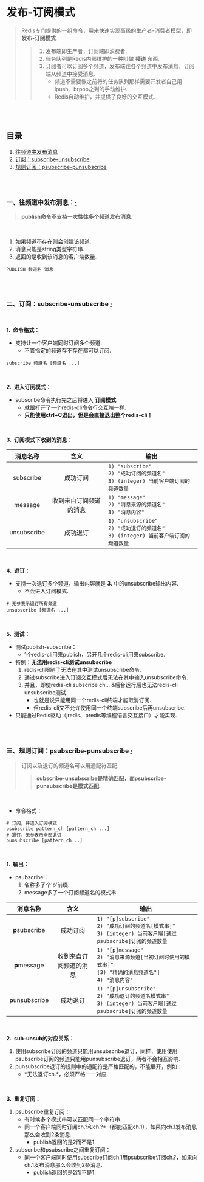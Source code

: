 # 发布-订阅模式
> Redis专门提供的一组命令，用来快速实现高级的生产者-消费者模型，即 **发布-订阅模式**.
>
>> 1. 发布端即生产者，订阅端即消费者.
>> 2. 任务队列是Redis内部维护的一种叫做 **频道** 东西.
>> 3. 订阅者可以订阅多个频道，发布端往各个频道中发布消息，订阅端从频道中接受消息.
>>    - 频道不需要像之前将的任务队列那样需要开发者自己用lpush、brpop之列的手动维护.
>>    - Redis自动维护，并提供了良好的交互模式.

<br><br>

## 目录

1. [往频道中发布消息](#一往频道中发布消息)
2. [订阅：subscribe-unsubscribe](#二订阅subscribe-unsubscribe--)
3. [规则订阅：psubscribe-punsubscribe](#三规则订阅psubscribe-punsubscribe--)

<br><br>

### 一、往频道中发布消息：[·](#目录)
> **publish命令不支持一次性往多个频道发布消息.**

<br>

1. 如果频道不存在则会创建该频道.
2. 消息只能是string类型字符串.
3. 返回的是收到该消息的客户端数量.

```Shell
PUBLISH 频道名 消息
```

<br><br>

### 二、订阅：subscribe-unsubscribe  [·](#目录)

<br>

**1.&nbsp; 命令格式：**

- 支持让一个客户端同时订阅多个频道.
   - 不管指定的频道存不存在都可以订阅.

```Shell
subscribe 频道名 [频道名 ...]
```

<br>

**2.&nbsp; 进入订阅模式：**

- subscribe命令执行完之后将进入 **订阅模式**.
   - 就跟打开了一个redis-cli命令行交互端一样.
   - **只能使用ctrl+C退出，但是会直接退出整个redis-cli！**

<br>

**3.&nbsp; 订阅模式下收到的消息：**

| 消息名称 | 含义 | 输出 |
| :---: | :---: | --- |
| subscribe | 成功订阅 | `1) "subscribe"` <br> `2) "成功订阅的频道名"` <br> `3) (integer) 当前客户端订阅的频道数量` |
| message | 收到来自订阅频道的消息 | `1) "message"` <br> `2) "消息来源的频道名"` <br> `3) "消息内容"` |
| unsubscribe | 成功退订 | `1) "unsubscribe"` <br> `2) "成功退订的频道名"` <br> `3) (integer) 当前客户端订阅的频道数量` |

<br>

**4.&nbsp; 退订：**

- 支持一次退订多个频道，输出内容就是 **3.** 中的unsubscribe输出内容.
   - 不会进入订阅模式.

```Shell
# 无参表示退订所有频道
unsubscribe [频道名 ...]
```

<br>

**5.&nbsp; 测试：**

- 测试publish-subscribe：
   - 1个redis-cli用来publish，另开几个redis-cli用来subscribe.
- 特例：**无法用redis-cli测试unsubscribe**
   1. redis-cli限制了无法在其中测试unsubscribe命令.
   2. 通过subscribe进入订阅交互模式后无法在其中输入unsubscribe命令.
   3. 并且，即使redis-cli subscribe ch... &后台运行后也无法redis-cli unsubscribe测试.
      - 也就是说只能用同一个redis-cli终端才能取消订阅.
      - 但redis-cli又不允许使用同一个终端subscribe后再unsubscribe.
- 只能通过Redis驱动（jredis、predis等编程语言交互接口）才能实现.

<br><br>

### 三、规则订阅：psubscribe-punsubscribe  [·](#目录)
> 订阅以及退订的频道名可以用通配符匹配.
>
>> **subscribe-unsubscribe是精确匹配，而psubscribe-punsubscribe是模式匹配.**

<br>

- 命令格式：

```Shell
# 订阅，并进入订阅模式
psubscribe pattern_ch [pattern_ch ...]
# 退订，无参表示全部退订
punsubscribe [pattern_ch ..]
```

<br>

**1.&nbsp; 输出：**

- psubscribe：
   1. 名称多了个'p'前缀.
   2. message多了一个订阅频道名的模式串.

| 消息名称 | 含义 | 输出 |
| :---: | :---: | --- |
| **p**subscribe | 成功订阅 | `1) "[p]subscribe"` <br> `2) "成功订阅的频道名[模式串]"` <br> `3) (integer) 当前客户端[通过psubscribe]订阅的频道数量` |
| **p**message | 收到来自订阅频道的消息 | `1) "[p]message"` <br> `2) "消息来源频道[当初订阅时使用的模式串]"` <br> `[3) "精确的消息频道名"]` <br> `4) "消息内容"` |
| **p**unsubscribe | 成功退订 | `1) "[p]unsubscribe"` <br> `2) "成功退订的频道名模式串"` <br> `3) (integer) 当前客户端[通过psubscribe]订阅的频道数量` |

<br>

**2.&nbsp; sub-unsub的对应关系：**

1. 使用subscribe订阅的频道只能用unsubscribe退订，同样，使用使用psubscribe订阅的频道只能用punsubscribe退订，两者不会相互影响.
2. punsubscribe退订的规则中的通配符是严格匹配的，不能展开，例如：
   - \*无法退订ch.\*，必须严格一一对应.

<br>

**3.&nbsp; 重复订阅：**

1. psubscribe重复订阅：
   - 有时候多个模式串可以匹配同一个字符串.
   - 同一个客户端同时订阅ch.?和ch.?\*（都能匹配ch.1），如果向ch.1发布消息那么会收到2条消息.
      - publish返回的是2而不是1.
2. subscribe和psubscribe之间重复订阅：
   - 同一个客户端同时使用subscribe订阅ch.1用psubscribe订阅ch.?，如果向ch.1发布消息那么会收到2条消息.
      - publish返回的是2而不是1.
